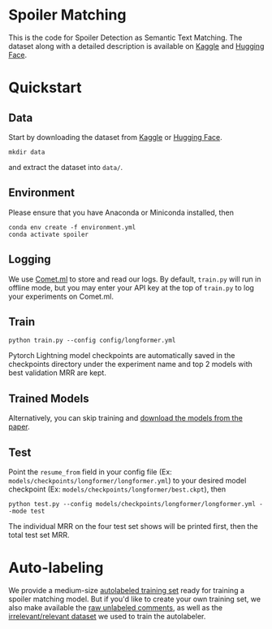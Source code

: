 # Spoiler Matching
This is the code for Spoiler Detection as Semantic Text Matching. The dataset along with a detailed description is available on [Kaggle](https://www.kaggle.com/datasets/bobotran/spoiler-matching) and [Hugging Face](https://huggingface.co/datasets/bobotran/spoiler-matching?clone=true).

# Quickstart
## Data
Start by downloading the dataset from [Kaggle](https://www.kaggle.com/datasets/bobotran/spoiler-matching) or [Hugging Face](https://huggingface.co/datasets/bobotran/spoiler-matching?clone=true).

    mkdir data

and extract the dataset into `data/`.

## Environment
Please ensure that you have Anaconda or Miniconda installed, then

    conda env create -f environment.yml
    conda activate spoiler

## Logging
We use [Comet.ml](https://www.comet.com/docs/quick-start/) to store and read our logs. By default, `train.py` will run in offline mode, but you may enter your API key at the top of `train.py` to log your experiments on Comet.ml.

## Train

    python train.py --config config/longformer.yml

Pytorch Lightning model checkpoints are automatically saved in the checkpoints directory under the experiment name and top 2 models with best validation MRR are kept.

## Trained Models
Alternatively, you can skip training and [download the models from the paper](https://huggingface.co/bobotran/spoiler-matcher/tree/main?clone=true). 

## Test
Point the `resume_from` field in your config file (Ex: `models/checkpoints/longformer/longformer.yml`) to your desired model checkpoint (Ex: `models/checkpoints/longformer/best.ckpt`), then

    python test.py --config models/checkpoints/longformer/longformer.yml --mode test

The individual MRR on the four test set shows will be printed first, then the total test set MRR.

# Auto-labeling
We provide a medium-size [autolabeled training set](https://huggingface.co/datasets/bobotran/spoiler-matching/tree/main/matching/with_autolabels) ready for training a spoiler matching model. But if you'd like to create your own training set, we also make available the [raw unlabeled comments](https://huggingface.co/datasets/bobotran/spoiler-matching/tree/main/filtering/unlabeled), as well as the [irrelevant/relevant dataset](https://huggingface.co/datasets/bobotran/spoiler-matching/tree/main/filtering/handlabeled) we used to train the autolabeler.